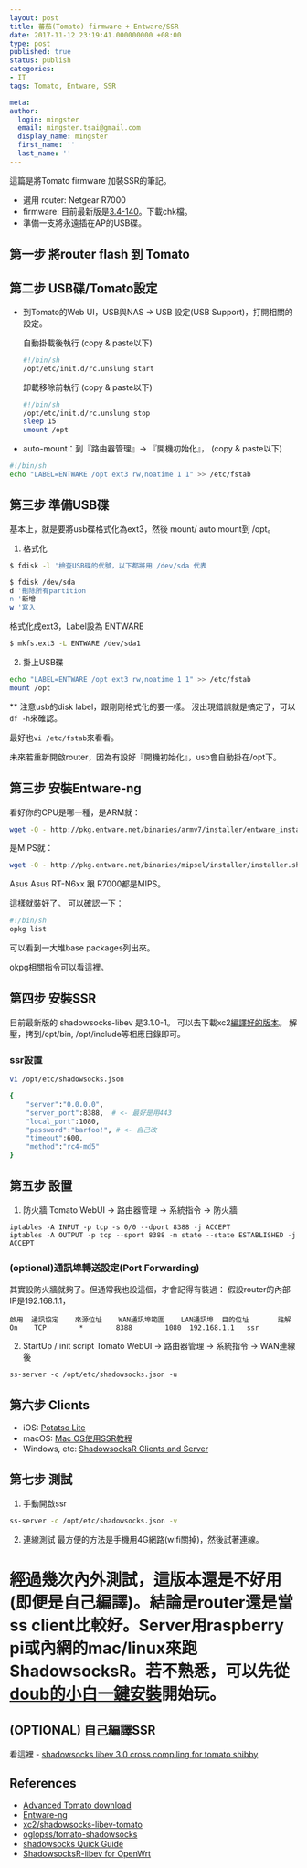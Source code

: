 ```yaml
---
layout: post
title: 蕃茄(Tomato) firmware + Entware/SSR
date: 2017-11-12 23:19:41.000000000 +08:00
type: post
published: true
status: publish
categories:
- IT
tags: Tomato, Entware, SSR

meta:
author:
  login: mingster
  email: mingster.tsai@gmail.com
  display_name: mingster
  first_name: ''
  last_name: ''
---
```


這篇是將Tomato firmware 加裝SSR的筆記。

- 選用 router: Netgear R7000
- firmware: 目前最新版是[3.4-140](https://advancedtomato.com/downloads/router/r7000)。下載chk檔。
- 準備一支將永遠插在AP的USB碟。

## 第一步 將router flash 到 Tomato

## 第二步 USB碟/Tomato設定

- 到Tomato的Web UI，USB與NAS -> USB 設定(USB Support)，打開相關的設定。

  自動掛載後執行 (copy & paste以下)
  ``` bash
  #!/bin/sh
  /opt/etc/init.d/rc.unslung start
  ```

  卸載移除前執行	 (copy & paste以下)
  ``` bash
  #!/bin/sh
  /opt/etc/init.d/rc.unslung stop
  sleep 15
  umount /opt
  ```

- auto-mount：到『路由器管理』-> 『開機初始化』，	 (copy & paste以下)
``` bash
#!/bin/sh
echo "LABEL=ENTWARE /opt ext3 rw,noatime 1 1" >> /etc/fstab
```

## 第三步 準備USB碟

基本上，就是要將usb碟格式化為ext3，然後 mount/ auto mount到 /opt。

1. 格式化
  ``` bash
  $ fdisk -l '檢查USB碟的代號，以下都將用 /dev/sda 代表
  ```

  ``` bash
  $ fdisk /dev/sda
  d '刪除所有partition
  n '新增
  w '寫入
  ```
  格式化成ext3，Label設為 ENTWARE
  ``` bash
  $ mkfs.ext3 -L ENTWARE /dev/sda1
  ```
2. 掛上USB碟
  ``` bash
  echo "LABEL=ENTWARE /opt ext3 rw,noatime 1 1" >> /etc/fstab
  mount /opt
  ```
  ** 注意usb的disk label，跟剛剛格式化的要一樣。
  沒出現錯誤就是搞定了，可以<code>df -h</code>來確認。

  最好也<code>vi /etc/fstab</code>來看看。

  未來若重新開啟router，因為有設好『開機初始化』，usb會自動掛在/opt下。

## 第三步 安裝Entware-ng
看好你的CPU是哪一種，是ARM就：
``` bash
wget -O - http://pkg.entware.net/binaries/armv7/installer/entware_install.sh | sh
```
是MIPS就：
``` bash
wget -O - http://pkg.entware.net/binaries/mipsel/installer/installer.sh | sh
```
Asus Asus RT-N6xx 跟 R7000都是MIPS。

這樣就裝好了。
可以確認一下：
``` bash
#!/bin/sh
opkg list
```
可以看到一大堆base packages列出來。

okpg相關指令可以看[這裡](http://wiki.openwrt.org/doc/techref/opkg)。

## 第四步 安裝SSR
目前最新版的 shadowsocks-libev 是3.1.0-1。
可以去下載xc2[編譯好的版本](https://github.com/xc2/shadowsocks-libev-tomato/releases)。
解壓，拷到/opt/bin, /opt/include等相應目錄即可。

### ssr設置
``` bash
vi /opt/etc/shadowsocks.json
```
``` bash
{
    "server":"0.0.0.0",
    "server_port":8388,  # <- 最好是用443
    "local_port":1080,
    "password":"barfoo!", # <- 自己改
    "timeout":600,
    "method":"rc4-md5"
}
```

## 第五步 設置
1. 防火牆
Tomato WebUI -> 路由器管理 -> 系統指令 -> 防火牆
```
iptables -A INPUT -p tcp -s 0/0 --dport 8388 -j ACCEPT
iptables -A OUTPUT -p tcp --sport 8388 -m state --state ESTABLISHED -j ACCEPT
```
### (optional)通訊埠轉送設定(Port Forwarding)
其實設防火牆就夠了。但通常我也設這個，才會記得有裝過：
假設router的內部IP是192.168.1.1，
```
啟用	通訊協定	來源位址	WAN通訊埠範圍	LAN通訊埠	目的位址	   註解
On    TCP        *        8388        1080  192.168.1.1   ssr
```

2. StartUp / init script
Tomato WebUI -> 路由器管理 -> 系統指令 -> WAN連線後
```
ss-server -c /opt/etc/shadowsocks.json -u
```

## 第六步 Clients
- iOS: [Potatso Lite](https://itunes.apple.com/us/app/potatso-lite/id1239860606?mt=8)
- macOS: [Mac OS使用SSR教程](https://www.elink.hk/knowledgebase/90/Mac-OSSSR.html)
- Windows, etc: [ShadowsocksR Clients and Server](https://dcamero.azurewebsites.net/shadowsocksr.html)

## 第七步 測試
1. 手動開啟ssr
``` bash
ss-server -c /opt/etc/shadowsocks.json -v
```
2. 連線測試
最方便的方法是手機用4G網路(wifi關掉)，然後試著連線。

# 經過幾次內外測試，這版本還是不好用(即便是自己編譯)。結論是router還是當ss client比較好。Server用raspberry pi或內網的mac/linux來跑ShadowsocksR。若不熟悉，可以先從[doub的小白一鍵安裝](https://doub.io/ss-jc42/)開始玩。

## (OPTIONAL) 自己編譯SSR
看這裡 - [shadowsocks libev 3.0 cross compiling for tomato shibby](https://ilmvfx.wordpress.com/2017/02/04/shadowsocks-libev-3-0-cross-compiling-for-tomato-shibby/)


## References
 - [Advanced Tomato download](https://advancedtomato.com/downloads/router/r7000)
 - [Entware-ng](https://github.com/Entware-ng/Entware-ng/wiki/Install-on-the-TomatoUSB)
 - [xc2/shadowsocks-libev-tomato](https://github.com/xc2/shadowsocks-libev-tomato)
 - [oglopss/tomato-shadowsocks](https://github.com/oglopss/tomato-shadowsocks)
 - [shadowsocks Quick Guide](https://shadowsocks.org/en/config/quick-guide.html)
 - [ShadowsocksR-libev for OpenWrt](https://github.com/ywb94/openwrt-ssr)
